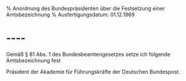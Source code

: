 % Anordnung des Bundespräsidenten über die Festsetzung einer Amtsbezeichnung
% Ausfertigungsdatum: 01.12.1969
 
# ----

Gemäß § 81 Abs. 1 des Bundesbeamtengesetzes setze ich folgende Amtsbezeichnung fest

  
Präsident der Akademie für Führungskräfte der Deutschen Bundespost.
